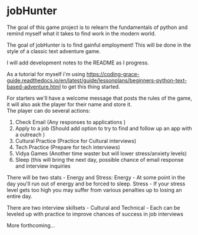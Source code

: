 # jobHunter
The goal of this game project is to relearn the fundamentals of python and remind myself what it takes to find work in the modern world.

The goal of jobHunter is to find gainful employment!  This will be done in the style of a classic text adventure game.  

I will add development notes to the README as I progress.

As a tutorial for myself i'm using https://coding-grace-guide.readthedocs.io/en/latest/guide/lessonplans/beginners-python-text-based-adventure.html to get this thing started.

For starters we'll have a welcome message that posts the rules of the game, it will also ask the player for their name and store it.  
The player can do several actions:
1) Check Email (Any responses to applications )
2) Apply to a job (Should add option to try to find and follow up an app with a outreach ) 
3) Cultural Practice (Practice for Cultural interviews)
4) Tech Practice (Prepare for tech interviews)
5) Vidya Games (Another time waster but will lower stress/anxiety levels)
6) Sleep (this will bring the next day, possible chance of email response and interview inquiries

There will be two stats - Energy and Stress:
Energy - At some point in the day you'll run out of energy and be forced to sleep.
Stress - If your stress level gets too high you may suffer from various penalties up to losing an entire day. 

There are two interview skillsets - Cultural and Technical - Each can be leveled up with practice to improve chances of success in job interviews

More forthcoming...